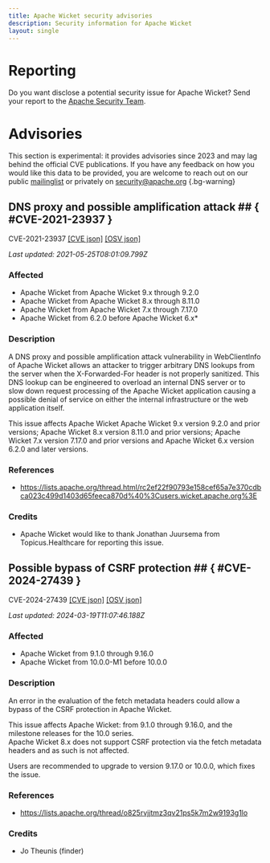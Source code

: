 ```yaml
---
title: Apache Wicket security advisories
description: Security information for Apache Wicket
layout: single
---
```


# Reporting

Do you want disclose a potential security issue for Apache Wicket? Send your report to the [Apache Security Team](mailto:security@apache.org).

# Advisories

This section is experimental: it provides advisories since 2023 and may lag behind the official CVE publications. If you have any feedback on how you would like this data to be provided, you are welcome to reach out on our public [mailinglist](/mailinglist) or privately on [security@apache.org](mailto:security@apache.org)
{.bg-warning}

## DNS proxy and possible amplification attack ## { #CVE-2021-23937 }

CVE-2021-23937 [\[CVE json\]](./CVE-2021-23937.cve.json) [\[OSV json\]](./CVE-2021-23937.osv.json)



_Last updated: 2021-05-25T08:01:09.799Z_

### Affected

* Apache Wicket from Apache Wicket 9.x through 9.2.0
* Apache Wicket from Apache Wicket 8.x through 8.11.0
* Apache Wicket from Apache Wicket 7.x through 7.17.0
* Apache Wicket from 6.2.0 before Apache Wicket 6.x*


### Description

A DNS proxy and possible amplification attack vulnerability in WebClientInfo of Apache Wicket allows an attacker to trigger arbitrary DNS lookups from the server when the X-Forwarded-For header is not properly sanitized. This DNS lookup can be engineered to overload an internal DNS server or to slow down request processing of the Apache Wicket application causing a possible denial of service on either the internal infrastructure or the web application itself.

This issue affects Apache Wicket Apache Wicket 9.x version 9.2.0 and prior versions; Apache Wicket 8.x version 8.11.0 and prior versions; Apache Wicket 7.x version 7.17.0 and prior versions and Apache Wicket 6.x version 6.2.0 and later versions.

### References
* https://lists.apache.org/thread.html/rc2ef22f90793e158cef65a7e370cdbca023c499d1403d65feeca870d%40%3Cusers.wicket.apache.org%3E


### Credits
* Apache Wicket would like to thank Jonathan Juursema from Topicus.Healthcare for reporting this issue.


## Possible bypass of CSRF protection ## { #CVE-2024-27439 }

CVE-2024-27439 [\[CVE json\]](./CVE-2024-27439.cve.json) [\[OSV json\]](./CVE-2024-27439.osv.json)



_Last updated: 2024-03-19T11:07:46.188Z_

### Affected

* Apache Wicket from 9.1.0 through 9.16.0
* Apache Wicket from 10.0.0-M1 before 10.0.0


### Description

An error in the evaluation of the fetch metadata headers could allow a bypass of the CSRF protection in Apache Wicket.<br><p>This issue affects Apache Wicket: from 9.1.0 through 9.16.0, and the milestone releases for the 10.0 series.<br>Apache Wicket 8.x does not support CSRF protection via the fetch metadata headers and as such is not affected.</p><p>Users are recommended to upgrade to version 9.17.0 or 10.0.0, which fixes the issue.</p>

### References
* https://lists.apache.org/thread/o825rvjjtmz3qv21ps5k7m2w9193g1lo


### Credits
* Jo Theunis (finder)

